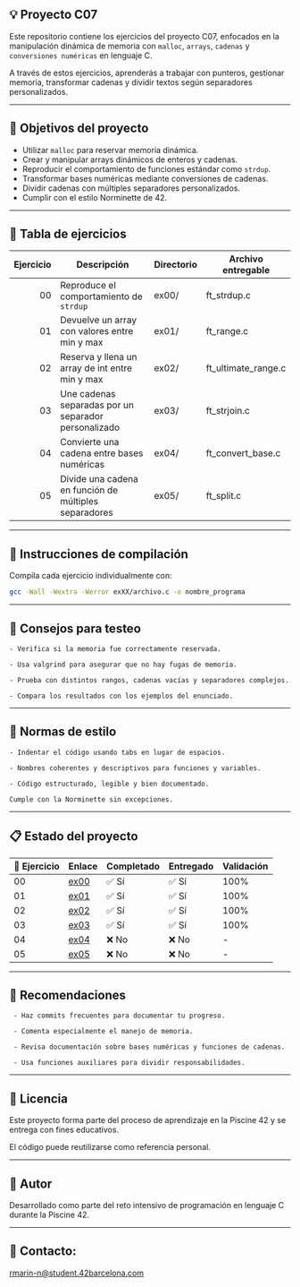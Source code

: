 ## 💡 Proyecto C07
Este repositorio contiene los ejercicios del proyecto C07, enfocados en la manipulación dinámica de memoria con `malloc`, `arrays`, `cadenas` y `conversiones numéricas` en lenguaje C.

A través de estos ejercicios, aprenderás a trabajar con punteros, gestionar memoria, transformar cadenas y dividir textos según separadores personalizados.

---

## 🎯 Objetivos del proyecto
- Utilizar `malloc` para reservar memoria dinámica.
- Crear y manipular arrays dinámicos de enteros y cadenas.
- Reproducir el comportamiento de funciones estándar como `strdup`.
- Transformar bases numéricas mediante conversiones de cadenas.
- Dividir cadenas con múltiples separadores personalizados.
- Cumplir con el estilo Norminette de 42.

---

## 📁 Tabla de ejercicios

| Ejercicio | Descripción                                        | Directorio | Archivo entregable            |
|----------:|----------------------------------------------------|------------|-------------------------------|
| 00        | Reproduce el comportamiento de `strdup`            | ex00/      | ft_strdup.c                   |
| 01        | Devuelve un array con valores entre min y max      | ex01/      | ft_range.c                    |
| 02        | Reserva y llena un array de int entre min y max    | ex02/      | ft_ultimate_range.c           | 
| 03        | Une cadenas separadas por un separador personalizado| ex03/      | ft_strjoin.c                 |  
| 04        | Convierte una cadena entre bases numéricas         | ex04/      | ft_convert_base.c             | 
| 05        | Divide una cadena en función de múltiples separadores | ex05/   | ft_split.c                    | 

--- 

## 🔧 Instrucciones de compilación

Compila cada ejercicio individualmente con:

```bash
gcc -Wall -Wextra -Werror exXX/archivo.c -o nombre_programa
```

---

## 🧪 Consejos para testeo

    - Verifica si la memoria fue correctamente reservada.

    - Usa valgrind para asegurar que no hay fugas de memoria.

    - Prueba con distintos rangos, cadenas vacías y separadores complejos.

    - Compara los resultados con los ejemplos del enunciado.

---

## 📐 Normas de estilo

    - Indentar el código usando tabs en lugar de espacios.

    - Nombres coherentes y descriptivos para funciones y variables.

    - Código estructurado, legible y bien documentado.

    Cumple con la Norminette sin excepciones.

---

## 📋 Estado del proyecto

| 🧩 Ejercicio | Enlace         | Completado | Entregado | Validación |
|--------------|----------------|------------|-----------|------------|
| 00           | [ex00](./ex00/) | ✅ Sí      | ✅ Sí      | 100%       |
| 01           | [ex01](./ex01/) | ✅ Sí      | ✅ Sí      | 100%       |
| 02           | [ex02](./ex02/) | ✅ Sí      | ✅ Sí      | 100%       |
| 03           | [ex03](./ex03/) | ✅ Sí      | ✅ Sí      | 100%       |
| 04           | [ex04](./ex04/) | ❌ No      | ❌ No      | -          |
| 05           | [ex05](./ex05/) | ❌ No      | ❌ No      | -          |


---

## 📌 Recomendaciones

     - Haz commits frecuentes para documentar tu progreso.

     - Comenta especialmente el manejo de memoria.

     - Revisa documentación sobre bases numéricas y funciones de cadenas.

     - Usa funciones auxiliares para dividir responsabilidades.

---

## 📜 Licencia 

Este proyecto forma parte del proceso de aprendizaje en la Piscine 42 y se entrega con fines educativos.

El código puede reutilizarse como referencia personal.

---

## 🙋 Autor 

Desarrollado como parte del reto intensivo de programación en lenguaje C durante la Piscine 42.

---

## 📧 Contacto: 

rmarin-n@student.42barcelona.com
